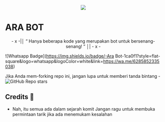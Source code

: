 <p align="center">
  <img src="https://coolthemestores.com/wp-content/uploads/2020/12/zero-two-feature.jpg">
</p>

# ARA BOT

<p align="center">
- x -|│  “	Hanya beberapa kode yang merupakan bot untuk bersenang-senang! ”  │| - x -
</p>

![Whatsapp Badge](https://img.shields.io/badge/-Ara Bot-1ca0f1?style=flat-square&logo=whatsapp&logoColor=white&link=https://wa.me/6285852335038)

Jika Anda mem-forking repo ini, jangan lupa untuk memberi tanda bintang - <img alt="GitHub Repo stars" src="https://img.shields.io/github/stars/Zer0-Tw0/Ara?color=white&label=%F0%9F%8C%9F%20star">

## Credits 📍
* Nah, itu semua ada dalam sejarah komit
Jangan ragu untuk membuka permintaan tarik jika ada menemukam kesalahan

